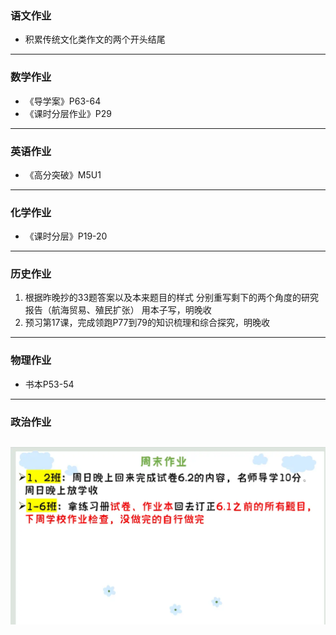 ### 语文作业
- 积累传统文化类作文的两个开头结尾
---

### 数学作业
- 《导学案》P63-64
- 《课时分层作业》P29
---

### 英语作业
- 《高分突破》M5U1
---

### 化学作业
- 《课时分层》P19-20
---

### 历史作业
1. 根据昨晚抄的33题答案以及本来题目的样式
分别重写剩下的两个角度的研究报告（航海贸易、殖民扩张）
用本子写，明晚收
2. 预习第17课，完成领跑P77到79的知识梳理和综合探究，明晚收
---

### 物理作业
- 书本P53-54
---

### 政治作业
![hw](./_images/5p.webp)
---
